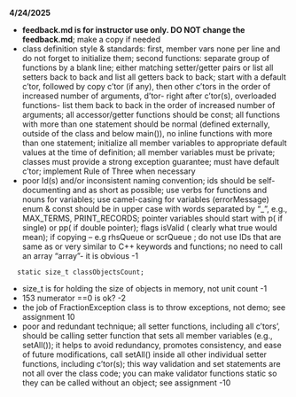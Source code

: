 **4/24/2025**
*  **feedback.md is for instructor use only. DO NOT change the feedback.md**; make a copy if needed
* class definition style & standards:  first, member vars  none per line and do not forget to initialize them;  second functions: separate group of functions  by a blank line; either matching setter/getter pairs or list all setters back to back and list all getters back to back; start with a default c’tor, followed by  copy c’tor (if any), then other c’tors in the order of increased number of arguments, d’tor- right after c’tor(s), overloaded functions- list them back to back in the order of increased number of arguments;  all accessor/getter functions should be const; all functions with more than one statement should be normal (defined externally, outside of the class and below main()), no inline functions with more than one statement; initialize all member variables to appropriate default values at the time of definition; all member variables must be private; classes must provide a strong exception guarantee; must have default c’tor; implement Rule of Three when necessary
* poor Id(s)  and/or inconsistent naming convention; ids should be self-documenting and as short as possible; use verbs for functions and nouns for variables; use camel-casing for variables (errorMessage) enum & const should be in upper case with words separated by “_”, e.g., MAX_TERMS, PRINT_RECORDS; pointer variables should start with p( if single)  or pp( if double pointer); flags isValid ( clearly what true would mean); if copying – e.g rhsQueue or scrQueue ; do not use IDs that are same as or very similar to C++  keywords and functions; no need to call an array “array”- it is obvious -1
```text
  static size_t classObjectsCount;
```
* size_t is for holding the size of objects in memory, not unit count -1
* 153  numerator ==0 is ok? -2
* the job of FractionException class is to throw exceptions, not demo; see assignment 10
* poor and redundant technique; all setter functions, including all c’tors’, should be calling setter function that sets all member variables (e.g., setAll()); it helps to avoid redundancy, promotes consistency, and ease of future modifications, call setAll() inside all other individual setter functions, including c’tor(s); this way validation and set statements are not all over the class code; you can make validator functions static so they can be called without an object; see assignment -10

